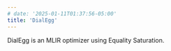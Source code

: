 ```yaml
---
# date: '2025-01-11T01:37:56-05:00'
title: 'DialEgg'
---
```

DialEgg is an MLIR optimizer using Equality Saturation.